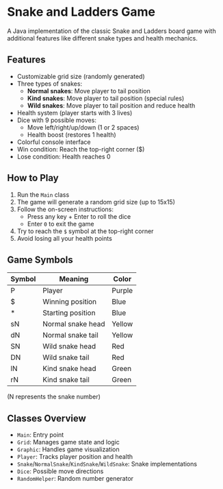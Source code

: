 # Snake and Ladders Game

A Java implementation of the classic Snake and Ladders board game with additional features like different snake types and health mechanics.

## Features

- Customizable grid size (randomly generated)
- Three types of snakes:
  - **Normal snakes**: Move player to tail position
  - **Kind snakes**: Move player to tail position (special rules)
  - **Wild snakes**: Move player to tail position and reduce health
- Health system (player starts with 3 lives)
- Dice with 9 possible moves:
  - Move left/right/up/down (1 or 2 spaces)
  - Health boost (restores 1 health)
- Colorful console interface
- Win condition: Reach the top-right corner ($)
- Lose condition: Health reaches 0

## How to Play

1. Run the `Main` class
2. The game will generate a random grid size (up to 15x15)
3. Follow the on-screen instructions:
   - Press any key + Enter to roll the dice
   - Enter `0` to exit the game
4. Try to reach the `$` symbol at the top-right corner
5. Avoid losing all your health points

## Game Symbols

| Symbol | Meaning              | Color  |
|--------|----------------------|--------|
| P      | Player               | Purple |
| $      | Winning position     | Blue   |
| *      | Starting position    | Blue   |
| sN     | Normal snake head    | Yellow |
| dN     | Normal snake tail    | Yellow |
| SN     | Wild snake head      | Red    |
| DN     | Wild snake tail      | Red    |
| lN     | Kind snake head      | Green  |
| rN     | Kind snake tail      | Green  |

(N represents the snake number)

## Classes Overview

- `Main`: Entry point
- `Grid`: Manages game state and logic
- `Graphic`: Handles game visualization
- `Player`: Tracks player position and health
- `Snake`/`NormalSnake`/`KindSnake`/`WildSnake`: Snake implementations
- `Dice`: Possible move directions
- `RandomHelper`: Random number generator

